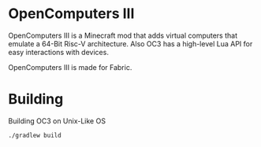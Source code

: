 # OpenComputers III
OpenComputers III is a Minecraft mod that adds virtual computers that emulate a 64-Bit Risc-V architecture. Also OC3 has a high-level Lua API for easy interactions with devices.

OpenComputers III is made for Fabric.

# Building
Building OC3 on Unix-Like OS
```bash
./gradlew build
```